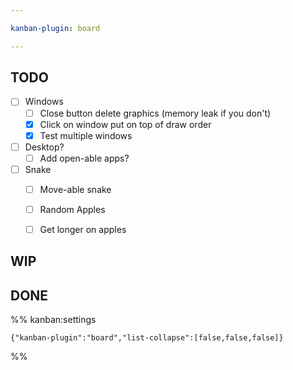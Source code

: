 ```yaml
---

kanban-plugin: board

---
```


## TODO

- [ ] Windows
	- [ ] Close button delete graphics (memory leak if you don't)
	- [x] Click on window put on top of draw order
	- [x] Test multiple windows
- [ ] Desktop?
	- [ ] Add open-able apps?
- [ ] Snake
	- [ ] Move-able snake
	- [ ] Random Apples
	- [ ] Get longer on apples


## WIP



## DONE





%% kanban:settings
```
{"kanban-plugin":"board","list-collapse":[false,false,false]}
```
%%